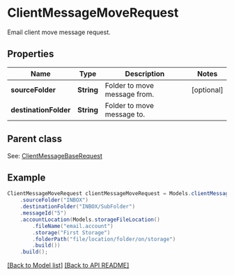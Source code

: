 
# ClientMessageMoveRequest

Email client move message request.             

## Properties
Name | Type | Description | Notes
------------ | ------------- | ------------- | -------------
**sourceFolder** | **String** | Folder to move message from.              |  [optional]
**destinationFolder** | **String** | Folder to move message to.              | 

## Parent class

See: [ClientMessageBaseRequest](ClientMessageBaseRequest.md)


## Example
```java
ClientMessageMoveRequest clientMessageMoveRequest = Models.clientMessageMoveRequest()
    .sourceFolder("INBOX")
    .destinationFolder("INBOX/SubFolder")
    .messageId("5")
    .accountLocation(Models.storageFileLocation()
        .fileName("email.account")
        .storage("First Storage")
        .folderPath("file/location/folder/on/storage")
        .build())
    .build();
```


[[Back to Model list]](Models.md) [[Back to API README]](README.md)

